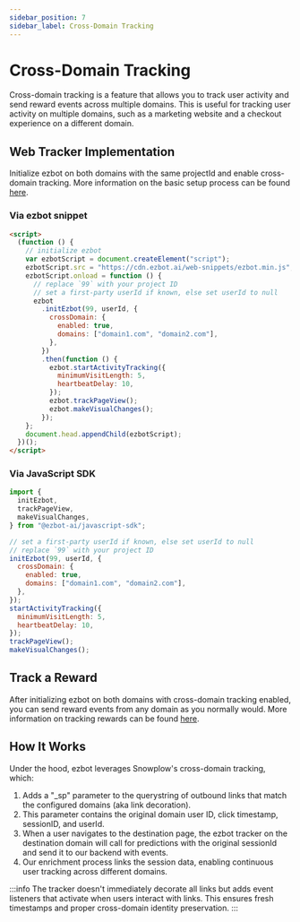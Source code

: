 ```yaml
---
sidebar_position: 7
sidebar_label: Cross-Domain Tracking
---
```


# Cross-Domain Tracking

Cross-domain tracking is a feature that allows you to track user activity and send reward events across multiple domains. This is useful for tracking user activity on multiple domains, such as a marketing website and a checkout experience on a different domain.

## Web Tracker Implementation

Initialize ezbot on both domains with the same projectId and enable cross-domain tracking. More information on the basic setup process can be found
[here](../../03-get-started/05-install.md).

### Via ezbot snippet

```html
<script>
  (function () {
    // initialize ezbot
    var ezbotScript = document.createElement("script");
    ezbotScript.src = "https://cdn.ezbot.ai/web-snippets/ezbot.min.js";
    ezbotScript.onload = function () {
      // replace `99` with your project ID
      // set a first-party userId if known, else set userId to null
      ezbot
        .initEzbot(99, userId, {
          crossDomain: {
            enabled: true,
            domains: ["domain1.com", "domain2.com"],
          },
        })
        .then(function () {
          ezbot.startActivityTracking({
            minimumVisitLength: 5,
            heartbeatDelay: 10,
          });
          ezbot.trackPageView();
          ezbot.makeVisualChanges();
        });
    };
    document.head.appendChild(ezbotScript);
  })();
</script>
```

### Via JavaScript SDK

```javascript
import {
  initEzbot,
  trackPageView,
  makeVisualChanges,
} from "@ezbot-ai/javascript-sdk";

// set a first-party userId if known, else set userId to null
// replace `99` with your project ID
initEzbot(99, userId, {
  crossDomain: {
    enabled: true,
    domains: ["domain1.com", "domain2.com"],
  },
});
startActivityTracking({
  minimumVisitLength: 5,
  heartbeatDelay: 10,
});
trackPageView();
makeVisualChanges();
```

## Track a Reward

After initializing ezbot on both domains with cross-domain tracking enabled, you can send reward events from any domain as you normally would. More information on tracking rewards can be found [here](../../03-get-started/06-rewards.md).

## How It Works

Under the hood, ezbot leverages Snowplow's cross-domain tracking, which:

1. Adds a "\_sp" parameter to the querystring of outbound links that match the configured domains (aka link decoration).
2. This parameter contains the original domain user ID, click timestamp, sessionID, and userId.
3. When a user navigates to the destination page, the ezbot tracker on the destination domain will call for predictions with the original sessionId and send it to our backend with events.
4. Our enrichment process links the session data, enabling continuous user tracking across different domains.

:::info
The tracker doesn't immediately decorate all links but adds event listeners that activate when users interact with links. This ensures fresh timestamps and proper cross-domain identity preservation.
:::
